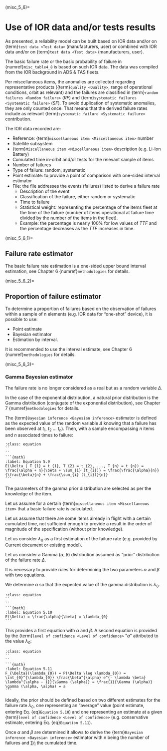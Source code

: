 (misc_5_6)=
# Use of IOR data and/or tests results
As presented, a reliability model can be built based on IOR data and/or on {term}`test data <Test data>` (manufacturers, user) or combined with IOR data and/or on {term}`test data <Test data>` (manufacturers, user).

The basic failure rate or the basic probability of failure in {numref}`misc_table4_8` is based on such IOR data. The data was compiled from the IOR background in ADS & TAS fleets.

Per miscellaneous items, the anomalies are collected regarding representative products ({term}`quality <Quality>`, range of operational conditions, orbit as relevant) and the failures are classified in {term}`random failures <Random failure>` ($RF$) and {term}`systematic failures <Systematic failure>` ($SF$). To avoid duplication of systematic anomalies, they are only counted once. That means that the derived failure rates include as relevant {term}`systematic failure <Systematic failure>` contribution.

The IOR data recorded are:

* Reference: {term}`miscellaneous item <Miscellaneous item>` number
* Satellite subsystem
* {term}`Miscellaneous item <Miscellaneous item>` description (e.g. Li-Ion Battery)
* Cumulated time in-orbit and/or tests for the relevant sample of items
* Number of failures
* Type of failure: random, systematic
* Point estimate: to provide a point of comparison with one-sided interval estimator
* File: the file addresses the events (failures) listed to derive a failure rate
  * Description of the event
  * Classification of the failure, either random or systematic
  * Time to failure
  * Statistical weight: representing the percentage of the items fleet at the time of the failure (number of items operational at failure time divided by the number of the items in the fleet).
  * Example: the percentage is nearly 100% for low values of $TTF$ and the percentage decreases as the $TTF$ increases in time. 


(misc_5_6_1)=
## Failure rate estimator

The basic failure rate estimation is a one-sided upper bound interval estimation, see Chapter 6 {numref}`methodologies` for details.


(misc_5_6_2)=
## Proportion of failure estimator

To determine a proportion of failures based on the observation of failures within a sample of n elements (e.g. IOR data for “one-shot” device), it is possible to use:

* Point estimate
* Bayesian estimator
* Estimation by interval. 

It is recommended to use the interval estimate, see Chapter 6 {numref}`methodologies` for details.


(misc_5_6_3)=
### Gamma Bayesian estimator

The failure rate is no longer considered as a real but as a random variable $\Delta$.

In the case of the exponential distribution, a natural prior distribution is the Gamma distribution (conjugate of the exponential distribution), see Chapter 7 {numref}`methodologies` for details.

The {term}`Bayesian inference <Bayesian inference>` estimator is defined as the expected value of the random variable $\Delta$ knowing that a failure has been observed at $t_{1}$, $t_{2}$ … $t_{n}$). Then, with a sample encompassing $n$ items and $n$ associated times to failure:

````{admonition} Equation
:class: equation
``
``  
```{math}
:label: Equation 5.9
E(\Delta | T_{1} = t_{1}, T_{2} = t_{2}, ..., T_{n} = t_{n}) = \frac{\alpha + n}{\beta + \sum_{i} (t_{i})} = \frac{\frac{\alpha}{n}}{\frac{\beta}{n} + \frac{\sum_{i} (t_{i})}{n}}
```
````


The parameters of the gamma prior distribution are selected as per the knowledge of the item.

Let us assume for a certain {term}`miscellaneous item <Miscellaneous item>` that a basic failure rate is calculated.

Let us assume that there are some items already in flight with a certain cumulated time, not sufficient enough to provide a result in the order of magnitude of the specification (without prior knowledge).

Let us consider $\lambda_{0}$ as a first estimation of the failure rate (e.g. provided by Current document or existing model).

Let us consider a Gamma ($\alpha$, $\beta$) distribution assumed as “prior” distribution of the failure rate $\Delta$.

It is necessary to provide rules for determining the two parameters $\alpha$ and $\beta$ with two equations.

We determine $\alpha$ so that the expected value of the gamma distribution is $\lambda_{0}$.

````{admonition} Equation
:class: equation
``
``  
```{math}
:label: Equation 5.10
E(\Delta) = \frac{\alpha}{\beta} = \lambda_{0}
```
````

This provides a first equation with $\alpha$ and $\beta$.
A second equation is provided by the {term}`level of confidence <Level of confidence>` "$a$" attributed to the value $\lambda_{0}$:

````{admonition} Equation
:class: equation
``
``  
```{math}
:label: Equation 5.11
F_{\Delta}(\lambda_{0}) = P(\Delta \leq \lambda_{0}) = \int_{0}^{\lambda_{0}} \frac{\beta^{\alpha} e^{- \lambda \beta} \lambda^{\alpha - 1}}{\Gamma (\alpha)} = \frac{1}{\Gamma (\alpha)} \gamma (\alpha, \alpha) = a
```
````


Ideally, the prior should be defined based on two different estimates for the failure rate $\lambda_{0}$, one representing an “average” value (point estimate, entering Eq. {eq}`Equation 5.10`) and one representing an estimate at a given {term}`level of confidence <Level of confidence>` (e.g. conservative estimate, entering Eq. {eq}`Equation 5.11`).

Once $\alpha$ and $\beta$ are determined it allows to derive the {term}`Bayesian inference <Bayesian inference>` estimator with n being the number of failures and $\sum t_{i}$ the cumulated time.
